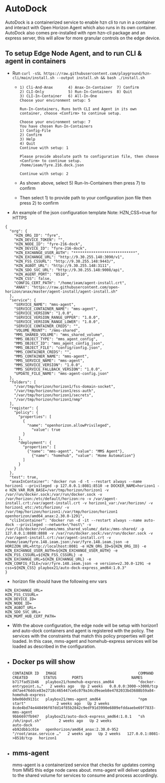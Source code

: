 # AutoDock

AutoDock is a containerized service to enable hzn cli to run in a container and interact with Open Horizon Agent which also runs in its own container. AutoDock also comes pre-installed with npm hzn-cli package and an express server, this will allow for more granular controls on the edge device.

## To setup Edge Node Agent, and to run CLI & agent in containers

- Run `curl -sSL https://raw.githubusercontent.com/playground/hzn-cli/main/install.sh --output install.sh && bash ./install.sh`

  - ```
    1) Cli-And-Anax	      4) Anax-In-Container  7) Confirm
    2) CLI-Only	          5) Run-In-Containers  8) Quit
    3) CLI-In-Container   6) All-In-One
    Choose your environment setup: 5

    Run-In-Containers, Runs both CLI and Agent in its own container, choose <Confirm> to continue setup.

    Choose your environment setup: 7
    You have chosen Run-In-Containers
    1) Config-File
    2) Confirm
    3) Help
    4) Quit
    Continue with setup: 1

    Please provide absolute path to configuration file, then choose <Confirm> to continue setup.
    /home/ieam/fyre.216.dock.json

    Continue with setup: 2
    ```

  - As shown above, select 5) Run-In-Containers then press 7) to confirm
  - Then select 1) to provide path to your configuration json file then press 2) to confirm

- An example of the json configuration template
  Note:  HZN_CSS=true for HTTPS

```
{
  "org": {
    "HZN_ORG_ID": "fyre",
    "HZN_DEVICE_TOKEN": "",
    "HZN_NODE_ID": "fyre-216-dock",
    "HZN_DEVICE_ID": "fyre-216-dock",
    "HZN_EXCHANGE_USER_AUTH": "****************************",
    "HZN_EXCHANGE_URL": "http://9.30.255.148:3090/v1",
    "HZN_FSS_CSSURL": "http://9.30.255.148:9443/",
    "HZN_AGBOT_URL": "http://9.30.255.148:3111",
    "HZN_SDO_SVC_URL": "http://9.30.255.148:9008/api",
    "HZN_AGENT_PORT": "8510",
    "HZN_CSS": false,
    "CONFIG_CERT_PATH": "/home/ieam/agent-install.crt",
    "ANAX": "https://raw.githubusercontent.com/open-horizon/anax/master/agent-install/agent-install.sh"
  },
  "service": {
    "SERVICE_NAME": "mms-agent",
    "SERVICE_CONTAINER_NAME": "mms-agent",
    "SERVICE_VERSION": "1.0.0",
    "SERVICE_VERSION_RANGE_UPPER": "1.0.0",
    "SERVICE_VERSION_RANGE_LOWER": "1.0.0",
    "SERVICE_CONTAINER_CREDS": "",
    "VOLUME_MOUNT": "/mms-shared",
    "MMS_SHARED_VOLUME": "mms_shared_volume",
    "MMS_OBJECT_TYPE": "mms_agent_config",
    "MMS_OBJECT_ID": "mms_agent_config_json",
    "MMS_OBJECT_FILE": "config/config.json",
    "MMS_CONTAINER_CREDS": "",
    "MMS_CONTAINER_NAME": "mms-agent",
    "MMS_SERVICE_NAME": "mms-agent",
    "MMS_SERVICE_VERSION": "1.0.0",
    "MMS_SERVICE_FALLBACK_VERSION": "1.0.0",
    "UPDATE_FILE_NAME": "mms-agent-config.json"
  },
  "folders": [
    "/var/tmp/horizon/horizon1/fss-domain-socket",
    "/var/tmp/horizon/horizon1/ess-auth",
    "/var/tmp/horizon/horizon1/secrets",
    "/var/tmp/horizon/horizon1/nmp"
  ],
  "register": {
    "policy": {
      "properties": [
        {
          "name": "openhorizon.allowPrivileged",
	        "value": true
        }
      ],
      "deployment": {
        "properties": [
          {"name": "mms-agent", "value": "MMS Agent"},
	        {"name": "homehub", "value": "Home Automation"}
        ]
      }
    }
  },
  "test": true,
  "anaxInContainer": "docker run -d -t --restart always --name horizon1 --privileged -p 127.0.0.1:8081:8510 -e DOCKER_NAME=horizon1 -e HZN_VAR_RUN_BASE=/var/tmp/horizon/horizon1 -v /var/run/docker.sock:/var/run/docker.sock -v /var/horizon:/etc/default/horizon:ro -v /var/agent-install.crt:/var/agent-install.crt -v horizon1_var:/var/horizon/ -v horizon1_etc:/etc/horizon/ -v /var/tmp/horizon/horizon1:/var/tmp/horizon/horizon1 openhorizon/amd64_anax:2.30.0-1291",
  "cliInContainer": "docker run -d -it --restart always --name auto-dock --privileged --network=\"host\" -v /var/lib/docker/volumes/mms_shared_volume/_data:/mms-shared/ -p 127.0.0.1:8888:8888 -v /var/run/docker.sock:/var/run/docker.sock -v /var/agent-install.crt:/var/agent-install.crt -v /home/ieam/fyre.148.ieam.json:/var/fyre.148.ieam.json -e HORIZON_URL=http://localhost:8081 -e HZN_ORG_ID=${HZN_ORG_ID} -e HZN_EXCHANGE_USER_AUTH=${HZN_EXCHANGE_USER_AUTH} -e HZN_FSS_CSSURL=${HZN_FSS_CSSURL} -e HZN_EXCHANGE_URL=${HZN_EXCHANGE_URL} -e HZN_CONFIG_FILE=/var/fyre.148.ieam.json -e version=v2.30.0-1291 -e css=${HZN_CSS} playbox21/auto-dock-express_amd64:1.0.3"
}

```

- horizon file should have the following env vars
```
HZN_EXCHANGE_URL=
HZN_FSS_CSSURL=
HZN_DEVICE_ID=
HZN_NODE_ID=
HZN_AGBOT_URL=
HZN_SDO_SVC_URL=
HZN_MGMT_HUB_CERT_PATH=
```

- With the above configuration, the edge node will be setup with horizon1 and auto-dock containers and agent is registered with the policy. The services with the constraints that match this policy properties will get loaded. In this case, mms-agent and homehub-express services will be loaded as described in the configuration.
- ## Docker ps will show

  ```
  CONTAINER ID   IMAGE                                     COMMAND                  CREATED       STATUS       PORTS                      NAMES
  b717fad51b46   playbox21/homehub-express_amd64           "docker-entrypoint.s…"   2 weeks ago   Up 2 weeks   0.0.0.0:3000->3000/tcp     d47ae476ddce83e2718c465447ce6c079a34cd9eaeb8e4782033bd3688b59a84-homehub-express
  b0e060d9131c   playbox21/mms-agent_amd64                 "npm start"              2 weeks ago   Up 2 weeks                              8cde4bd74e440496f07dd14f85b2842c9edf91d3990e6809efddaaebe69f7833-mms-agent
  9bb6697fb947   playbox21/auto-dock-express_amd64:1.0.1   "sh /oh/input.sh"        2 weeks ago   Up 2 weeks                              auto-dock
  eb92dbb1c01e   openhorizon/amd64_anax:2.30.0-952         "/root/anax.service …"   2 weeks ago   Up 2 weeks   127.0.0.1:8081->8510/tcp   horizon1

  ```

- ## mms-agent
  mms-agent is a containerized service that checks for updates coming from MMS this edge node cares about. mms-agent will deliver updates to the shared volume for services to consume and process accordingly.
